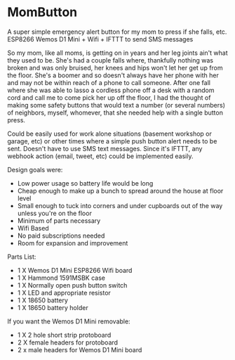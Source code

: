 # MomButton
A super simple emergency alert button for my mom to press if she falls, etc. ESP8266 Wemos D1 Mini + Wifi + IFTTT to send SMS messages

So my mom, like all moms, is getting on in years and her leg joints ain't what they used to be. She's had a couple falls where, thankfully nothing was broken and was only bruised, her knees and hips won't let her get up from the floor.  She's a boomer and so doesn't always have her phone with her and may not be within reach of a phone to call someone. After one fall where she was able to lasso a cordless phone off a desk with a random cord and call me to come pick her up off the floor, I had the thought of making some safety buttons that would text a number (or several numbers) of neighbors, myself, whomever, that she needed help with a single button press. 

Could be easily used for work alone situations (basement workshop or garage, etc) or other times where a simple push button alert needs to be sent.  Doesn't have to use SMS text messages.  Since it's IFTTT, any webhook action (email, tweet, etc) could be implemented easily.

Design goals were:
- Low power usage so battery life would be long
- Cheap enough to make up a bunch to spread around the house at floor level
- Small enough to tuck into corners and under cupboards out of the way unless you're on the floor
- Minimum of parts necessary
- Wifi Based
- No paid subscriptions needed
- Room for expansion and improvement


Parts List:
- 1 X Wemos D1 Mini ESP8266 Wifi board
- 1 X Hammond 1591MSBK case
- 1 X Normally open push button switch
- 1 X LED and appropriate resistor
- 1 X 18650 battery
- 1 X 18650 battery holder

If you want the Wemos D1 Mini removable:

- 1 X 2 hole short strip protoboard
- 2 X female headers for protoboard
- 2 x male headers for Wemos D1 Mini board
